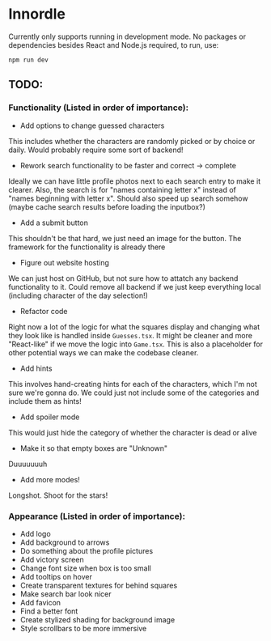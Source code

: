 # Innordle

Currently only supports running in development mode. No packages or dependencies besides React and
Node.js required, to run, use:
```
npm run dev
```

## TODO:
### Functionality (Listed in order of importance):
- Add options to change guessed characters

This includes whether the characters are randomly picked or by choice or daily. Would probably require some sort of backend!

- Rework search functionality to be faster and correct -> complete

Ideally we can have little profile photos next to each search entry to make it clearer. Also, the search is for "names containing letter x" instead of "names beginning with letter x". Should also speed up search somehow (maybe cache search results before loading the inputbox?)

- Add a submit button

This shouldn't be that hard, we just need an image for the button. The framework for the functionality is already there

- Figure out website hosting

We can just host on GitHub, but not sure how to attatch any backend functionality to it. Could remove all backend if we just keep everything local (including character of the day selection!)

- Refactor code

Right now a lot of the logic for what the squares display and changing what they look like is handled inside `Guesses.tsx`. It might be cleaner and more "React-like" if we move the logic into `Game.tsx`. This is also a placeholder for other potential ways we can make the codebase cleaner.

- Add hints

This involves hand-creating hints for each of the characters, which I'm not sure we're gonna do. We could just not include some of the categories and include them as hints!

- Add spoiler mode

This would just hide the category of whether the character is dead or alive

- Make it so that empty boxes are "Unknown"

Duuuuuuuh

- Add more modes!

Longshot. Shoot for the stars!

### Appearance (Listed in order of importance):
- Add logo
- Add background to arrows
- Do something about the profile pictures
- Add victory screen
- Change font size when box is too small
- Add tooltips on hover
- Create transparent textures for behind squares
- Make search bar look nicer
- Add favicon
- Find a better font
- Create stylized shading for background image 
- Style scrollbars to be more immersive

